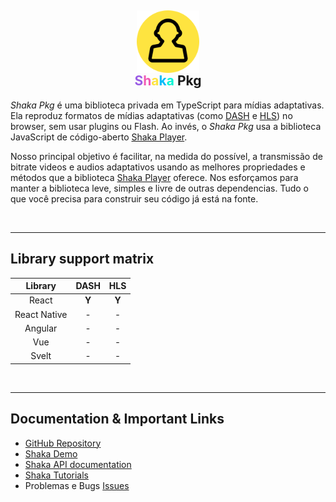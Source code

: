 <h2 align="center">
  <a href="https://github.com/Gui-Alucard/shakapkg.git" title="GitHub Page for Component Package with Shaka Player">
    <img
      src="public/assets/pack-man-128.png"
      style="display: block; margin-left: auto; margin-right: auto; width: 100px"
    />
  </a>
  <span style="color: #9B5DE5">S</span><span style="color:#F15BB5">h</span><span style="color:#FEE440">a</span><span style="color:#00BBF9">k</span><span style="color:#00F5D4">a</span> <span>Pkg</span>
</h2>

_Shaka Pkg_ é uma biblioteca privada em TypeScript para mídias adaptativas. Ela reproduz formatos de mídias adaptativas (como [DASH][] e [HLS][]) no browser, sem usar plugins ou Flash. Ao invés, o
_Shaka Pkg_ usa a biblioteca JavaScript de código-aberto [Shaka Player][].

Nosso principal objetivo é facilitar, na medida do possível, a transmissão de bitrate videos e audios adaptativos usando as melhores propriedades e métodos que a biblioteca [Shaka Player][] oferece.
Nos esforçamos para manter a biblioteca leve, simples e livre de outras dependencias. Tudo o que você precisa para construir seu código já está na fonte.

[shaka player]: https://shaka-player-demo.appspot.com/demo/
[dash]: https://dashif.org/
[hls]: https://developer.apple.com/streaming/

<br>

---

## Library support matrix

|   Library    | DASH  |  HLS  |
| :----------: | :---: | :---: |
|    React     | **Y** | **Y** |
| React Native |   -   |   -   |
|   Angular    |   -   |   -   |
|     Vue      |   -   |   -   |
|    Svelt     |   -   |   -   |

<!-- ## DASH features

## HLS features

## DRM support matrix -->

<br>

---

## Documentation & Important Links

- [GitHub Repository](https://github.com/Gui-Alucard/shakapkg.git)
- [Shaka Demo](https://shaka-player-demo.appspot.com)
- [Shaka API documentation](https://shaka-player-demo.appspot.com/docs/api/index.html)
- [Shaka Tutorials](https://shaka-player-demo.appspot.com/docs/api/tutorial-welcome.html)
- Problemas e Bugs [Issues](https://github.com/Gui-Alucard/shakapkg.git/issues)
